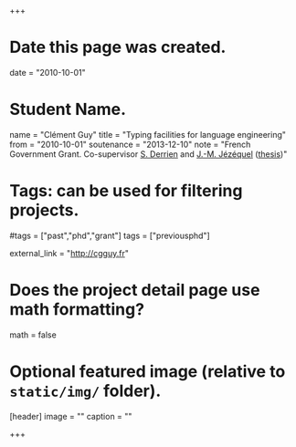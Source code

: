 +++
# Date this page was created.
date = "2010-10-01"

# Student Name.
name = "Clément Guy"
title = "Typing facilities for language engineering"
from = "2010-10-01"
soutenance = "2013-12-10"
note = "French Government Grant. Co-supervisor [S. Derrien](http://www.irisa.fr/cosi/HOMEPAGE/Derrien/) and [J.-M. Jézéquel](http://www.irisa.fr/prive/jezequel) ([thesis](https://tel.archives-ouvertes.fr/tel-00917789v2/document))"

# Tags: can be used for filtering projects.
#tags = ["past","phd","grant"]
tags = ["previousphd"]

external_link = "http://cgguy.fr"

# Does the project detail page use math formatting?
math = false

# Optional featured image (relative to `static/img/` folder).
[header]
image = ""
caption = ""

+++
